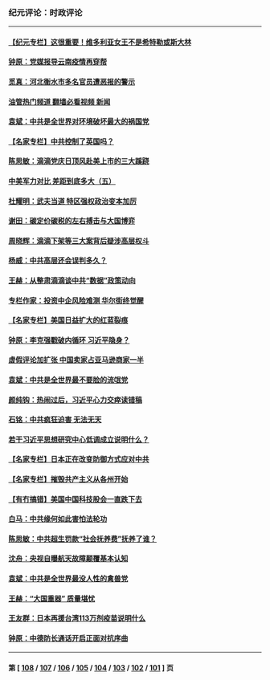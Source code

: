 ### 纪元评论：时政评论
---
#### [【纪元专栏】这很重要！维多利亚女王不是希特勒或斯大林](../../pages/nsc1025/n13082285.md?07120330) 
#### [钟原：党媒报导云南疫情再穿帮](../../pages/nsc1025/n13082217.md?07120330) 
#### [觅真：河北衡水市多名官员遭恶报的警示](../../pages/nsc1025/n13081572.md?07120330) 
#### [油管热门频道 翻墙必看视频 新闻](ok?07120330)
#### [袁斌：中共是全世界对环境破坏最大的祸国党](../../pages/nsc1025/n13081509.md?07120330) 
#### [【名家专栏】中共控制了英国吗？](../../pages/nsc1025/n13080067.md?07120330) 
#### [陈思敏：滴滴党庆日顶风赴美上市的三大蹊跷](../../pages/nsc1025/n13080910.md?07120330) 
#### [中美军力对比 差距到底多大（五）](../../pages/nsc1025/n13080052.md?07120330) 
#### [杜耀明：武夫当道  特区强权政治变本加厉](../../pages/nsc1025/n13080333.md?07120330) 
#### [谢田：碳定价碳税的左右搏击与大国博弈](../../pages/nsc1025/n13080309.md?07120330) 
#### [周晓辉：滴滴下架等三大案背后疑涉高层权斗](../../pages/nsc1025/n13079332.md?07120330) 
#### [杨威：中共高层还会误判多久？](../../pages/nsc1025/n13079823.md?07120330) 
#### [王赫：从整肃滴滴谈中共“数据”政策动向](../../pages/nsc1025/n13079769.md?07120330) 
#### [专栏作家：投资中企风险难测 华尔街终觉醒](../../pages/nsc1025/n13079366.md?07120330) 
#### [【名家专栏】美国日益扩大的红蓝裂痕](../../pages/nsc1025/n13078767.md?07120330) 
#### [钟原：李克强戳破内循环 习近平隐身？](../../pages/nsc1025/n13079400.md?07120330) 
#### [虚假评论加扩张 中国卖家占亚马逊商家一半](../../pages/nsc1025/n13078821.md?07120330) 
#### [袁斌：中共是全世界最不要脸的流氓党](../../pages/nsc1025/n13078020.md?07120330) 
#### [颜纯钩：热闹过后，习近平心力交瘁读错稿](../../pages/nsc1025/n13077126.md?07120330) 
#### [石铭：中共疯狂迫害 无法无天](../../pages/nsc1025/n13077078.md?07120330) 
#### [若干习近平思想研究中心低调成立说明什么？](../../pages/nsc1025/n13077027.md?07120330) 
#### [【名家专栏】日本正在改变防御方式应对中共](../../pages/nsc1025/n13075052.md?07120330) 
#### [【名家专栏】摧毁共产主义从各州开始](../../pages/nsc1025/n13076376.md?07120330) 
#### [【有冇搞错】美国中国科技股会一直跌下去](../../pages/nsc1025/n13075674.md?07120330) 
#### [白马：中共缘何如此害怕法轮功](../../pages/nsc1025/n13075978.md?07120330) 
#### [陈思敏：中共超生罚款“社会抚养费”抚养了谁？](../../pages/nsc1025/n13075816.md?07120330) 
#### [沈舟：央视自曝航天故障颠覆基本认知](../../pages/nsc1025/n13075064.md?07120330) 
#### [袁斌：中共是全世界最没人性的禽兽党](../../pages/nsc1025/n13075146.md?07120330) 
#### [王赫：“大国重器” 质量堪忧](../../pages/nsc1025/n13074872.md?07120330) 
#### [王友群：日本再援台湾113万剂疫苗说明什么](../../pages/nsc1025/n13074752.md?07120330) 
#### [钟原：中德防长通话开启正面对抗序曲](../../pages/nsc1025/n13074629.md?07120330) 

---
#### 第 [ [108](./108.md?07120330) / [107](./107.md?07120330) / [106](./106.md?07120330) / [105](./105.md?07120330) / [104](./104.md?07120330) / [103](./103.md?07120330) / [102](./102.md?07120330) / [101](./101.md?07120330) ] 页
